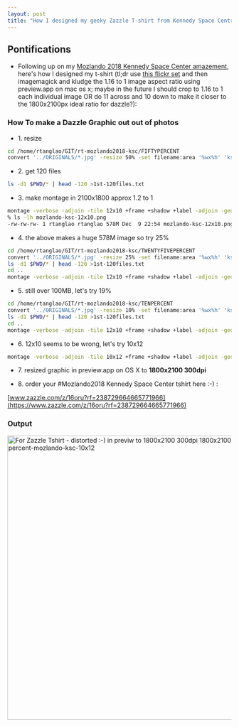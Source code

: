 ```yaml
---
layout: post
title: "How I designed my geeky Zazzle T-shirt from Kennedy Space Centre pics"
---
```

## Pontifications

* Following up on my [Mozlando 2018 Kennedy Space Center amazement](http://rolandtanglao.com/2018/12/09/p1-blown-away-again-by-kennedy-space-center/), here's how I designed my t-shirt (tl;dr use [this flickr set](https://www.flickr.com/photos/roland/albums/72157704451096864) and then imagemagick and kludge the 1.16 to 1 image aspect ratio using preview.app on mac os x; maybe in the future I should crop to 1.16 to 1 each individual image OR do 11 across and 10 down to make it closer to the 1800x2100px ideal ratio for dazzle?):

### How To make a Dazzle Graphic out out of photos

* 1\. resize

```bash
cd /home/rtanglao/GIT/rt-mozlando2018-ksc/FIFTYPERCENT
convert '../ORIGINALS/*.jpg' -resize 50% -set filename:area '%wx%h' 'ksc-%03d-size-%[filename:area].png' #originals come from flickr set and i deleted the vertical ones !
```

* 2\. get 120 files

```bash
ls -d1 $PWD/* | head -120 >1st-120files.txt
```

* 3\. make montage in 2100x1800 approx 1.2 to 1
```bash
montage -verbose -adjoin -tile 12x10 +frame +shadow +label -adjoin -geometry '2304x1728+0+0<' @FIFTYPERCENT/1st-120files.txt mozlando-ksc-12x10.png
% ls -lh mozlando-ksc-12x10.png
-rw-rw-rw- 1 rtanglao rtanglao 578M Dec  9 22:54 mozlando-ksc-12x10.png
```

* 4\. the above makes a huge 578M image so try 25%

```bash
cd /home/rtanglao/GIT/rt-mozlando2018-ksc/TWENTYFIVEPERCENT
convert '../ORIGINALS/*.jpg' -resize 25% -set filename:area '%wx%h' 'ksc-%03d-size-%[filename:area].png'
ls -d1 $PWD/* | head -120 >1st-120files.txt
cd ..
montage -verbose -adjoin -tile 12x10 +frame +shadow +label -adjoin -geometry '1152x864+0+0<' @TWENTYFIVEPERCENT/1st-120files.txt 25percent-mozlando-ksc-12x10.png
```

* 5\. still over 100MB, let's try 19%

```bash
cd /home/rtanglao/GIT/rt-mozlando2018-ksc/TENPERCENT
convert '../ORIGINALS/*.jpg' -resize 10% -set filename:area '%wx%h' 'ksc-%03d-size-%[filename:area].png'
ls -d1 $PWD/* | head -120 >1st-120files.txt
cd ..
montage -verbose -adjoin -tile 12x10 +frame +shadow +label -adjoin -geometry '461x346+0+0<' @TENPERCENT/1st-120files.txt ten-percent-mozlando-ksc-12x10.png
```

* 6\. 12x10 seems to be wrong, let's try 10x12

```bash
montage -verbose -adjoin -tile 10x12 +frame +shadow +label -adjoin -geometry '461x346+0+0<' @TENPERCENT/1st-120files.txt ten-percent-mozlando-ksc-10x12.png
```

* 7\. resized graphic in preview.app on OS X to **1800x2100 300dpi**

* 8\. order your #Mozlando2018 Kennedy Space Center tshirt here :-) :

[www.zazzle.com/z/16oru?rf=238729664665771966](https://www.zazzle.com/z/16oru?rf=238729664665771966)</a>

### Output 

<a data-flickr-embed="true"  href="https://www.flickr.com/photos/roland/45537349384/in/datetaken-ff/" title="For Zazzle Tshirt - distorted :-) in previw to 1800x2100 300dpi 1800x2100-ten-percent-mozlando-ksc-10x12"><img src="https://farm5.staticflickr.com/4858/45537349384_ff274fb60d_z.jpg" width="549" height="640" alt="For Zazzle Tshirt - distorted :-) in previw to 1800x2100 300dpi 1800x2100-ten-percent-mozlando-ksc-10x12"></a><script async src="//embedr.flickr.com/assets/client-code.js" charset="utf-8"></script>

